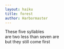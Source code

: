 ```yaml
---
layout: haiku
title: forest
author: Harbormaster
---
```


These five syllables<br>
are two less than seven are<br>
but they still come first<br>
